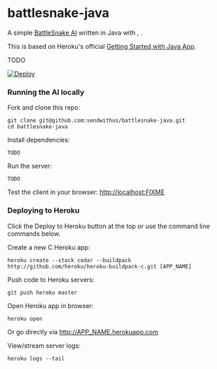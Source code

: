 # battlesnake-java

A simple [BattleSnake AI](http://battlesnake.io) written in Java with [](), .

This is based on Heroku's official [Getting Started with Java App](https://github.com/heroku/java-getting-started).

TODO

[![Deploy](https://www.herokucdn.com/deploy/button.png)](https://heroku.com/deploy)


### Running the AI locally

Fork and clone this repo:

```
git clone git@github.com:sendwithus/battlesnake-java.git
cd battlesnake-java
```

Install dependencies:

```
TODO
```

Run the server:

```
TODO
```

Test the client in your browser: [http://localhost:FIXME](http://localhost:FIXME)


### Deploying to Heroku

Click the Deploy to Heroku button at the top or use the command line commands below.

Create a new C Heroku app:

```
heroku create --stack cedar --buildpack http://github.com/heroku/heroku-buildpack-c.git [APP_NAME]
```

Push code to Heroku servers:
```
git push heroku master
```

Open Heroku app in browser:
```
heroku open
```

Or go directly via http://APP_NAME.herokuapp.com

View/stream server logs:
```
heroku logs --tail
```
